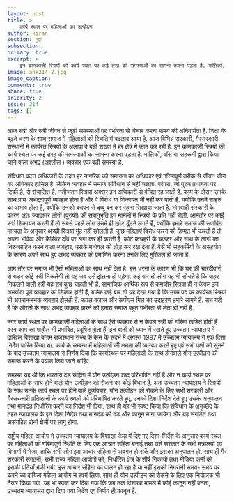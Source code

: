 ```yaml
---
layout: post
title: >
    कार्य स्थल पर महिलाओं का उत्पीड़न
author: kiran
section: मुद्दा
subsection:
primary: true
excerpt: >
    इन कामकाजी स्त्रियों को कार्य स्थल पर कई तरह की समस्याओं का सामना करना पड़ता है. मालिकों, बॉस या सहकर्मी द्वारा किया जाने वाला अभद्र (अश्लील ) व्यवहार एक बड़ी समस्या है.
image: ank214-2.jpg
image_caption: 
comments: true
share: true
priority: 2
issue: 214
tags: []
---
```


आज स्त्री और स्त्री जीवन से जुड़ी समस्याओं पर गंभीरता से विचार करना समय की अनिवार्यता है. शिक्षा के बढ़ते चरण के साथ समाज में महिलाओं की स्थिति में बदलाव आया है. आज विभिन्न सरकारी, गैरसरकारी संस्थानों में कार्यरत स्त्रियों के अलावा वे बड़ी संख्या में हर क्षेत्र में काम कर रही हैं. इन कामकाजी स्त्रियों को कार्य स्थल पर कई तरह की समस्याओं का सामना करना पड़ता है. मालिकों, बॉस या सहकर्मी द्वारा किया जाने वाला अभद्र (अश्लील ) व्यवहार एक बड़ी समस्या है.

संविधान प्रदत्त अधिकारों के तहत हर नागरिक को समानता का अधिकार एवं गरिमापूर्ण  तरीके से जीवन जीने का अधिकार हासिल है. लेकिन व्यवहार में समाज संविधान से नहीं चलता. परंपरा, जो पुरुष प्रधानता पर टिकी है, से संचालित है. नतीजतन स्त्रियां अक्सर  इन अधिकारों से वंचित रह जाती है. काम के दौरान उनके साथ प्रायः अभद्रतापूर्ण व्यवहार होता है और वे विरोध या शिकायत भी नहीं कर पाती हैं. क्योंकि उनमें साहस का अभाव होता है, क्योंकि उनको बचपन से दब्बू बन कर रहना सिखाया जाता है. भोगवादी संस्कारों के कारण अतः ज्यादातर लोगों (पुरुषों) की सहानुभूति इन मामलों में स्त्रियों के प्रति नहीं होती. आमतौर पर  कोई स्त्री शिकायत करती हैं तो सबसे पहले लोग उसमें ही खोट  ढूँढने लगते हैं, क्योंकि हमारे समाज की स्थापित  मान्यता के अनुसार अच्छी स्त्रियां मुंह नहीं खोलती हैं. कुछ महिलाएं  विरोध करने की हिम्मत भी करती हैं तो  अपना भविष्य और कैरियर दाँव पर लगा कर ही करती हैं. कोर्ट कचहरी के चक्कर और साथ के लोगों का निरुत्साहित करने वाला व्यवहार,  उसके मनोवल को तोड़ कर रख देता हैं. वैसे भी सहकर्मियों के असहयोग के कारण अपने साथ हुए अभद्र व्यवहार को प्रमाणित करना उनके लिए मुश्किल हो जाता हैं.  

आम तौर पर समाज भी ऐसी महिलाओं का साथ नहीं देता है. इस धरना के कारण भी कि घर की  चारदीवारी से  बाहर कोई स्त्री निकलेगी तो यह सब उसे झेलना ही पड़ेगा.  कई बार तो लोग यह भी सोचते है कि बाहर निकलने वाली स्त्री यह सब कुछ चाहती भी हैं. सामाजिक आर्थिक रूप से कमजोर स्त्रियां ही न केवल इन अमर्यादा पूर्ण व्यवहार की शिकार होती हैं, बल्कि कई बार तो यह देखा गया है कि उच्च पद पर कार्यरत स्त्रियां भी अपमानजनक व्यवहार झेलती हैं. रूपल बजाज और केपीएस गिल  का उदाहरण  हमारे सामने हैं. सच यही है कि औरतों के साथ अभद्र व्यवहार करने को हमारा समाज बहुत गंभीरता से लेता ही नहीं है.

मगर कार्य स्थल पर कामकाजी महिलाओं के साथ ऐसे व्यवहार से न केवल स्त्री की गरिमा खंडित होती हैं वरन  काम का माहौल भी प्रभावित,  प्रदूषित होता हैं. इन बातों को ध्यान में रखते हुए उच्चतम न्यायालय में दाखिल विशाखा बनाम राजस्थान राज्य के केस के संदर्भ में अगस्त 1997 में उच्चतम न्यायालय ने एक दिशा निर्देश पारित किया था. कार्य के सम्बन्ध में महिलाओं की क्षमता की व्याख्या करते हुए एवं सभी पक्षों को सुनने के बाद उच्चतम न्यायालय ने निर्णय दिया कि कार्यस्थल पर महिलाओं के साथ होनेवाले यौन उत्पीड़न को समाप्त करने के प्रयास किये जाने चाहिए.

समस्या यह थी कि भारतीय दंड संहिता में यौन उत्पीड़न शब्द परिभाषित नहीं हैं और न कार्य स्थल पर महिलाओं के साथ होने वाले यौन उत्पीड़न को रोकने का कोई विधान हैं. अतः उच्चतम न्यायालय ने स्त्रियों के साथ उनके कार्य स्थल पर होने वाले दुर्व्यवहार, यौन उत्पीड़न को रोकने के लिए सभी सरकारी और गैरसरकारी प्रतिष्ठानों के कार्य स्थलों को परिभाषित करते हुए,  उनको दिशा निर्देश देते हुए उसके अनुपालन तथा मानदंड निर्धारित करने का निर्देश  भी दिया. साथ ही यह भी स्पष्ट किया कि संविधान के अनुच्छेद के तहत न्यायालय के इन दिशा निर्देश तथा मानदंड को दंड और कानून माना जायेगा और यह संगठित तथा असंगठित दोनों क्षेत्रों पर लागू होगा.

राष्ट्रीय महिला आयोग ने उच्चतम न्यायालय के विशाखा केस में दिए गए दिशा-निर्देश के अनुसार कार्य स्थल पर महिलाओं की गरिमापूर्ण स्थिति के लिए एक आचार संहिता बनाई तथा उसे सरकार के सभी मंत्रालयों एवं विभागों में भेजा, ताकि सभी लोग इस आचार संहिता से अवगत हो सकें और इसका अनुपालन हो. साथ ही गैर सरकारी संगठनों, सभी राज्य महिला आयोगों को, निर्धारित क्षेत्र के शीर्ष निकायों तथा मीडिया कर्मी को इसकी प्रतियाँ भेजी गयी. इस आचार संहिता का पालन हो रहा है या नहीं इसकी  निगरानी समय- समय पर करने का दायित्व महिला आयोग ने स्वयं लिया.   साथ ही यौन उत्पीड़न को रोकने के लिए एक नियोजक भी तैयार किया गया. यह भी स्पष्ट कर दिया गया कि जब तक विशाखा मामले में कोई कानून नहीं बनता, उच्चतम न्यायालय द्वारा दिया गया निर्देश एवं निर्णय ही कानून हैं.